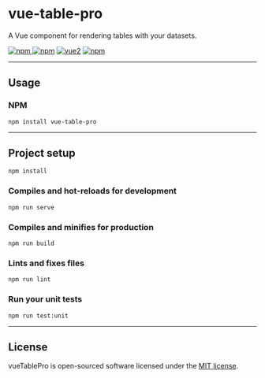 # vue-table-pro

A Vue component for rendering tables with your datasets.

[![npm](https://img.shields.io/npm/v/vue-table-pro.svg) ![npm](https://img.shields.io/npm/dt/vue-table-pro.svg)](https://www.npmjs.com/package/vue-table-pro)
[![vue2](https://img.shields.io/badge/vue-2.x-brightgreen.svg)](https://vuejs.org/)
[![npm](https://img.shields.io/npm/l/vue-table-pro.svg)](https://github.com/jfrosorio/vueTablePro/blob/master/LICENSE)

---

## Usage
### NPM
```
npm install vue-table-pro
```

---

## Project setup
```
npm install
```

### Compiles and hot-reloads for development
```
npm run serve
```

### Compiles and minifies for production
```
npm run build
```

### Lints and fixes files
```
npm run lint
```

### Run your unit tests
```
npm run test:unit
```

---

## License

vueTablePro is open-sourced software licensed under the [MIT license](https://opensource.org/licenses/MIT).